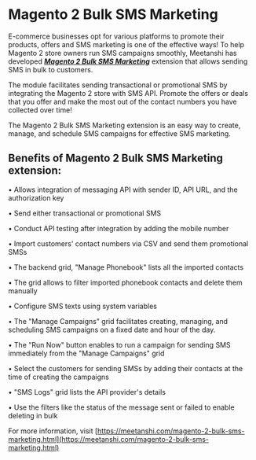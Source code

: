 # Magento 2 Bulk SMS Marketing

E-commerce businesses opt for various platforms to promote their products, offers and SMS marketing is one of the effective ways! To help Magento 2 store owners run SMS campaigns smoothly, Meetanshi has developed ***[Magento 2 Bulk SMS Marketing](https://meetanshi.com/magento-2-bulk-sms-marketing.html)*** extension that allows sending SMS in bulk to customers.

The module facilitates sending transactional or promotional SMS by integrating the Magento 2 store with SMS API. Promote the offers or deals that you offer and make the most out of the contact numbers you have collected over time!

The Magento 2 Bulk SMS Marketing extension is an easy way to create, manage, and schedule SMS campaigns for effective SMS marketing.

##  Benefits of Magento 2 Bulk SMS Marketing  extension:

• Allows integration of messaging API with sender ID, API URL, and the authorization key

• Send either transactional or promotional SMS

• Conduct API testing after integration by adding the mobile number

• Import customers' contact numbers via CSV and send them promotional SMSs

• The backend grid, "Manage Phonebook" lists all the imported contacts

• The grid allows to filter imported phonebook contacts and delete them manually

• Configure SMS texts using system variables

• The "Manage Campaigns" grid facilitates creating, managing, and scheduling SMS campaigns on a fixed date and hour of the day.

• The "Run Now" button enables to run a campaign for sending SMS immediately from the "Manage Campaigns" grid

• Select the customers for sending SMSs by adding their contacts at the time of creating the campaigns

• "SMS Logs" grid lists the API provider's details

• Use the filters like the status of the message sent or failed to enable deleting in bulk

For more information, visit [https://meetanshi.com/magento-2-bulk-sms-marketing.html](https://meetanshi.com/magento-2-bulk-sms-marketing.html)



